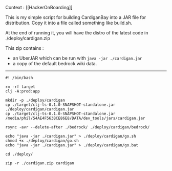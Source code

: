 Context : [[HackerOnBoarding]]

This is my simple script for building CardiganBay into a JAR file for distribution. Copy it into a file called something like build.sh.

At the end of running it, you will have the distro of the latest code in ./deploy/cardigan.zip 

This zip contains :
* an UberJAR which can be run with `java -jar ./cardigan.jar`
* a copy of the default bedrock wiki data.
----

```
#! /bin/bash

rm -rf target 
clj -A:prod:app

mkdir -p ./deploy/cardigan
cp ./target/clj-ts-0.1.0-SNAPSHOT-standalone.jar ./deploy/cardigan/cardigan.jar
cp ./target/clj-ts-0.1.0-SNAPSHOT-standalone.jar /media/phil/54AE4F563BCE86E8/DATA/dev_tools/jars/cardigan.jar 

rsync -avr --delete-after ./bedrock/ ./deploy/cardigan/bedrock/

echo "java -jar ./cardigan.jar" > ./deploy/cardigan/go.sh
chmod +x ./deploy/cardigan/go.sh
echo "java -jar ./cardigan.jar" > ./deploy/cardigan/go.bat

cd ./deploy/

zip -r ./cardigan.zip cardigan

```


